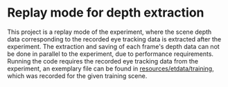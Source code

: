 # Replay mode for depth extraction

This project is a replay mode of the experiment, where the scene depth data corresponding to the recorded eye tracking data is extracted after the experiment. The extraction and saving of each frame's depth data can not be done in parallel to the experiment, due to performance requirements. Running the code requires the recorded eye tracking data from the experiment, an exemplary file can be found in [resources/etdata/training](<resources/etdata/training>), which was recorded for the given training scene. 
